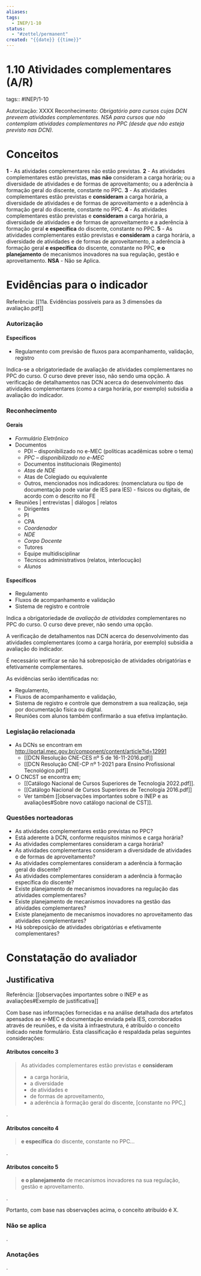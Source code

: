 ```yaml
---
aliases: 
tags:
  - INEP/1-10
status:
  - "#zettel/permanent"
created: "{{date}} {{time}}"
---
```

# 1.10 Atividades complementares (A/R)
tags:: #INEP/1-10

Autorização: XXXX
Reconhecimento: _Obrigatório para cursos cujas DCN preveem atividades complementares. NSA para cursos que não contemplam atividades complementares no PPC (desde que não esteja previsto nas DCN)._

# Conceitos

**1** - As atividades complementares não estão previstas.
**2** - As atividades complementares estão previstas, **mas** **não** consideram a carga horária; ou a diversidade de atividades e de formas de aproveitamento; ou a aderência à formação geral do discente, constante no PPC.
**3** - As atividades complementares estão previstas e **consideram** a carga horária, a diversidade de atividades e de formas de aproveitamento e a aderência à formação geral do discente, constante no PPC.
**4** - As atividades complementares estão previstas e **consideram** a carga horária, a diversidade de atividades e de formas de aproveitamento e a aderência à formação geral **e específica** do discente, constante no PPC.
**5** - As atividades complementares estão previstas e **consideram** a carga horária, a diversidade de atividades e de formas de aproveitamento, a aderência à formação geral **e específica** do discente, constante no PPC, **e o planejamento** de mecanismos inovadores na sua regulação, gestão e aproveitamento.
**NSA** - Não se Aplica.

# Evidências para o indicador
Referência: [[11a. Evidências possíveis para as 3 dimensões da avaliação.pdf]]

### Autorização

#### Específicos

- Regulamento com previsão de fluxos para acompanhamento, validação, registro

Indica-se a obrigatoriedade de avaliação de atividades complementares no PPC do curso. O curso deve prever isso, não sendo uma opção. A verificação de detalhamentos nas DCN acerca do desenvolvimento das atividades complementares (como a carga horária, por exemplo) subsidia a avaliação do indicador.
### Reconhecimento

#### Gerais
- _Formulário Eletrônico_
- Documentos
	- PDI – disponibilizado no e-MEC (políticas acadêmicas sobre o tema)
	- _PPC – disponibilizado no e-MEC_
	- Documentos institucionais (Regimento)
	- _Atas de NDE_
	- Atas de Colegiado ou equivalente
	- Outros, mencionados nos indicadores: (nomenclatura ou tipo de documentação pode variar de IES para IES) - físicos ou digitais, de acordo com o descrito no FE
- Reuniões | entrevistas | diálogos | relatos
	- Dirigentes
	- PI
	- CPA
	- _Coordenador_
	- _NDE_
	- _Corpo Docente_
	- Tutores
	- Equipe multidisciplinar
	- Técnicos administrativos (relatos, interlocução)
	- _Alunos_
#### Específicos

- Regulamento
- Fluxos de acompanhamento e validação
- Sistema de registro e controle

Indica a obrigatoriedade de _avaliação de atividades_ complementares no PPC do curso. O curso deve prever, não sendo uma opção.

A verificação de detalhamentos nas DCN acerca do desenvolvimento das atividades complementares (como a carga horária, por exemplo) subsidia a avaliação do indicador.

É necessário verificar se não há sobreposição de atividades obrigatórias e efetivamente complementares.

As evidências serão identificadas no:
- Regulamento,
- Fluxos de acompanhamento e validação,
- Sistema de registro e controle que demonstrem a sua realização, seja por documentação física ou digital.
- Reuniões com alunos também confirmarão a sua efetiva implantação.

### Legislação relacionada

- As DCNs se encontram em http://portal.mec.gov.br/component/content/article?id=12991
	- [[DCN Resolução CNE-CES nº 5 de 16-11-2016.pdf]]
	- [[DCN Resolução CNE-CP nº 1-2021 para Ensino Profissional Tecnológico.pdf]]
- O CNCST se encontra em;
	- [[Catálogo Nacional de Cursos Superiores de Tecnologia 2022.pdf]].
	- [[Catálogo Nacional de Cursos Superiores de Tecnologia 2016.pdf]]
	- Ver também [[observações importantes sobre o INEP e as avaliações#Sobre novo catálogo nacional de CST]].

### Questões norteadoras

- As atividades complementares estão previstas no PPC?
- Está aderente à DCN, conforme requisitos mínimos e carga horária?
- As atividades complementares consideram a carga horária?
- As atividades complementares consideram a diversidade de atividades e de formas de aproveitamento?
- As atividades complementares consideram a aderência à formação geral do discente?
- As atividades complementares consideram a aderência à formação específica do discente?
- Existe planejamento de mecanismos inovadores na regulação das atividades complementares?
- Existe planejamento de mecanismos inovadores na gestão das atividades complementares?
- Existe planejamento de mecanismos inovadores no aproveitamento das atividades complementares?
- Há sobreposição de atividades obrigatórias e efetivamente complementares?

# Constatação do avaliador

## Justificativa
Referência: [[observações importantes sobre o INEP e as avaliações#Exemplo de justificativa]]

Com base nas informações fornecidas e na análise detalhada dos artefatos apensados ao e-MEC e documentação enviada pela IES, corroborados através de reuniões, e da visita à infraestrutura, é atribuído o conceito indicado neste formulário. Esta classificação é respaldada pelas seguintes considerações:

#### Atributos conceito 3

 > As atividades complementares estão previstas e **consideram**
 > - a carga horária,
 > - a diversidade
 > 	- de atividades e
 > 	- de formas de aproveitamento,
 > - a aderência à formação geral do discente, [constante no PPC,]

.

#### Atributos conceito 4

>  **e específica** do discente, constante no PPC…

.

#### Atributos conceito 5

> **e o planejamento** de mecanismos inovadores na sua regulação, gestão e aproveitamento.

.

Portanto, com base nas observações acima, o conceito atribuído é X.

### Não se aplica

.

### Anotações

.

